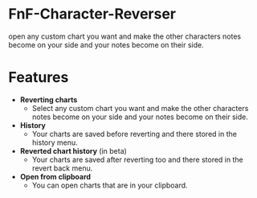 # FnF-Character-Reverser
open any custom chart you want and make the other characters notes become on your side and your notes become on their side. 

# Features

 - **Reverting charts**
	- Select any custom chart you want and make the other characters notes become on your side and your notes become on their side.
 - **History**
	- Your charts are saved before reverting and there stored in the history menu.
 - **Reverted chart history** (in beta)
	- Your charts are saved after reverting too and there stored in the revert back menu.
 - **Open from clipboard**
	- You can open charts that are in your clipboard.
